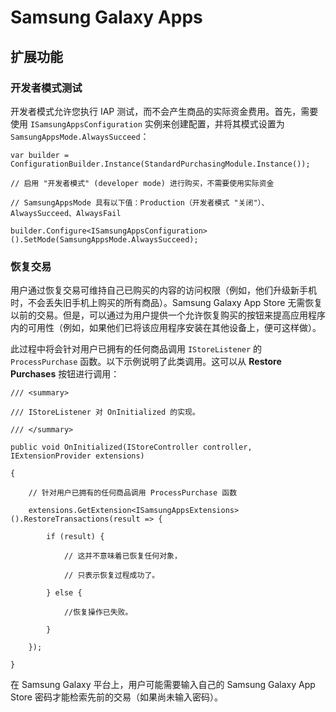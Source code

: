 # Samsung Galaxy Apps

## 扩展功能

### 开发者模式测试

开发者模式允许您执行 IAP 测试，而不会产生商品的实际资金费用。首先，需要使用 `ISamsungAppsConfiguration` 实例来创建配置，并将其模式设置为 `SamsungAppsMode.AlwaysSucceed`：

````
var builder = ConfigurationBuilder.Instance(StandardPurchasingModule.Instance());

// 启用 "开发者模式" (developer mode) 进行购买，不需要使用实际资金

// SamsungAppsMode 具有以下值：Production（开发者模式 "关闭"）、AlwaysSucceed、AlwaysFail

builder.Configure<ISamsungAppsConfiguration>().SetMode(SamsungAppsMode.AlwaysSucceed);
````

### 恢复交易

用户通过恢复交易可维持自己已购买的内容的访问权限（例如，他们升级新手机时，不会丢失旧手机上购买的所有商品）。Samsung Galaxy App Store 无需恢复以前的交易。但是，可以通过为用户提供一个允许恢复购买的按钮来提高应用程序内的可用性（例如，如果他们已将该应用程序安装在其他设备上，便可这样做）。

此过程中将会针对用户已拥有的任何商品调用 `IStoreListener` 的 `ProcessPurchase` 函数。以下示例说明了此类调用。这可以从 **Restore Purchases** 按钮进行调用：

````
/// <summary>

/// IStoreListener 对 OnInitialized 的实现。

/// </summary>

public void OnInitialized(IStoreController controller, IExtensionProvider extensions)

{

    // 针对用户已拥有的任何商品调用 ProcessPurchase 函数

    extensions.GetExtension<ISamsungAppsExtensions>().RestoreTransactions(result => {

        if (result) {

            // 这并不意味着已恢复任何对象，

            // 只表示恢复过程成功了。

        } else {

            //恢复操作已失败。

        }

    });

}
````

在 Samsung Galaxy 平台上，用户可能需要输入自己的 Samsung Galaxy App Store 密码才能检索先前的交易（如果尚未输入密码）。
